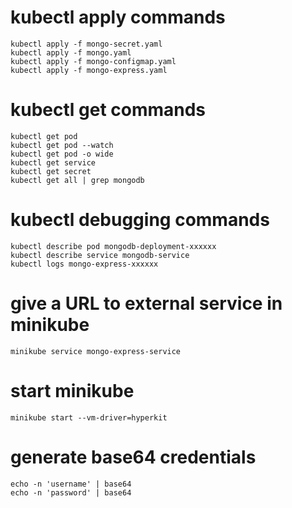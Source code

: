 # kubectl apply commands
```
kubectl apply -f mongo-secret.yaml
kubectl apply -f mongo.yaml
kubectl apply -f mongo-configmap.yaml 
kubectl apply -f mongo-express.yaml
```

# kubectl get commands
```
kubectl get pod
kubectl get pod --watch
kubectl get pod -o wide
kubectl get service
kubectl get secret
kubectl get all | grep mongodb
```

# kubectl debugging commands
```
kubectl describe pod mongodb-deployment-xxxxxx
kubectl describe service mongodb-service
kubectl logs mongo-express-xxxxxx
```

# give a URL to external service in minikube
```
minikube service mongo-express-service
```

# start minikube
```
minikube start --vm-driver=hyperkit
```

# generate base64 credentials
```
echo -n 'username' | base64
echo -n 'password' | base64
```